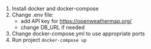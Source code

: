 1. Install docker and docker-compose
2. Change .env file:
   - add API key for https://openweathermap.org/
   - change DB_URL if needed
3. Change docker-compose.yml to use appropriate ports
4. Run project 
```docker-compose up```